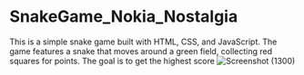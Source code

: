 # SnakeGame_Nokia_Nostalgia
This is a simple snake game built with HTML, CSS, and JavaScript. The game features a snake that moves around a green field, collecting red squares for points. The goal is to get the highest score
![Screenshot (1300)](https://github.com/user-attachments/assets/9ff1a039-c846-469f-9f18-71b0284190d6)

